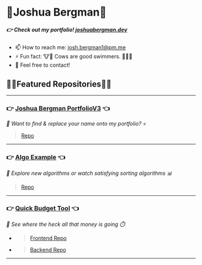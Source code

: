 # 🐂Joshua Bergman🐃
##### 👉 Check out my portfolio! [joshuabergman.dev](https://joshuabergman.dev)

- 📫 How to reach me: josh.bergman1@pm.me
- ⚡ Fun fact: 🐮🐂 Cows are good swimmers. 🏊‍♂️🐄
- 💬 Feel free to contact!

## 🦜🌴Featured Repositories🌴🦩

---
### 👉 [Joshua Bergman PortfolioV3](https://joshuabergman.dev) 👈
*👀 Want to find & replace your name onto my portfolio? 💀* 
>[Repo](https://github.com/JoshBergman/Portfolio-V3)
---
### 👉 [Algo Example](https://algoexample.com) 👈
*🔎 Explore new algorithms or watch satisfying sorting algorithms 📊*
>[Repo](https://github.com/JoshBergman/Algorithms-Explained)
---
### 👉 [Quick Budget Tool](https://quickbudgettool.com) 👈
*💸 See where the heck all that money is going ⏱️*
- >[Frontend Repo](https://github.com/JoshBergman/QBT2)
- >[Backend Repo](https://github.com/JoshBergman/qbt2-backend)
---


<!--
**JoshBergman/JoshBergman** is a ✨ _special_ ✨ repository because its `README.md` (this file) appears on your GitHub profile.

Here are some ideas to get you started:

- 🔭 I’m currently working on ...
- 🌱 I’m currently learning ...
- 👯 I’m looking to collaborate on ...
- 🤔 I’m looking for help with ...
- 💬 Ask me about ...
- 📫 How to reach me: ...
- 😄 Pronouns: ...
- ⚡ Fun fact: ...
-->
